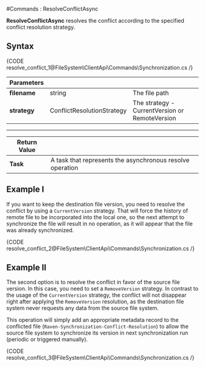 #Commands : ResolveConflictAsync

**ResolveConflictAsync** resolves the conflict according to the specified conflict resolution strategy.

## Syntax

{CODE resolve_conflict_1@FileSystem\ClientApi\Commands\Synchronization.cs /}

| Parameters | | |
| ------------- | ------------- | ----- |
| **filename** | string | The file path |
| **strategy** | ConflictResolutionStrategy | The strategy - CurrentVersion or RemoteVersion |

<hr />

| Return Value | |
| ------------- | ------------- |
| **Task** | A task that represents the asynchronous resolve operation |

## Example I

If you want to keep the destination file version, you need to resolve the conflict by using a `CurrentVersion` strategy. 
That will force the history of remote file to be incorporated into the local one, so the next attempt to synchronize the file will result in no operation, as it will appear that the file was already synchronized.

{CODE resolve_conflict_2@FileSystem\ClientApi\Commands\Synchronization.cs /}

## Example II

The second option is to resolve the conflict in favor of the source file version. In this case, you need to set a `RemoveVersion` strategy.
In contrast to the usage of the `CurrentVersion` strategy, the conflict will not disappear right after applying the `RemoveVersion` resolution, as the destination file system never requests any data from the source file system.

This operation will simply add an appropriate metadata record to the conflicted file (`Raven-Synchronization-Conflict-Resolution`) to allow the source file system to synchronize its version in next synchronization run (periodic or triggered manually).

{CODE resolve_conflict_3@FileSystem\ClientApi\Commands\Synchronization.cs /}